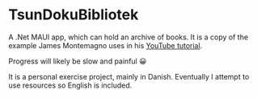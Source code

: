 # TsunDokuBibliotek
A .Net MAUI app, which can hold an archive of books. It is a copy of the example James Montemagno uses in his [YouTube tutorial](https://www.youtube.com/watch?v=DuNLR_NJv8U).

Progress will likely be slow and painful 😀

It is a personal exercise project, mainly in Danish. Eventually I attempt to use resources so English is included. 
